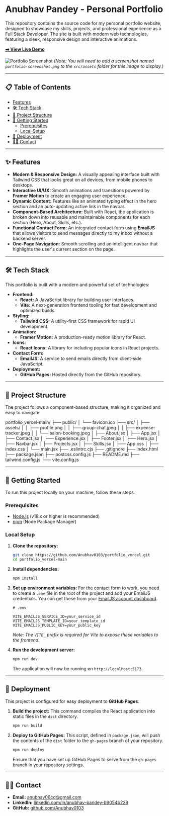 # Anubhav Pandey - Personal Portfolio

This repository contains the source code for my personal portfolio website, designed to showcase my skills, projects, and professional experience as a Full Stack Developer. The site is built with modern web technologies, featuring a sleek, responsive design and interactive animations.

**[➡️ View Live Demo](https://anubhavo103.github.io/portfolio_vercel/)**

![Portfolio Screenshot](./src/assets/portfolio-screenshot.png) 
*(Note: You will need to add a screenshot named `portfolio-screenshot.png` to the `src/assets` folder for this image to display.)*

---

## 📋 Table of Contents

- [Features](#-features)
- [🛠️ Tech Stack](#️-tech-stack)
- [📁 Project Structure](#-project-structure)
- [🚀 Getting Started](#-getting-started)
  - [Prerequisites](#prerequisites)
  - [Local Setup](#local-setup)
- [🚢 Deployment](#-deployment)
- [🧑‍💻 Contact](#-contact)

---

## ✨ Features

- **Modern & Responsive Design:** A visually appealing interface built with Tailwind CSS that looks great on all devices, from mobile phones to desktops.
- **Interactive UI/UX:** Smooth animations and transitions powered by **Framer Motion** to create an engaging user experience.
- **Dynamic Content:** Features like an animated typing effect in the hero section and an auto-updating active link in the navbar.
- **Component-Based Architecture:** Built with React, the application is broken down into reusable and maintainable components for each section (Hero, About, Skills, etc.).
- **Functional Contact Form:** An integrated contact form using **EmailJS** that allows visitors to send messages directly to my inbox without a backend server.
- **One-Page Navigation:** Smooth scrolling and an intelligent navbar that highlights the user's current section on the page.

---

## 🛠️ Tech Stack

This portfolio is built with a modern and powerful set of technologies:

- **Frontend:**
  - **React:** A JavaScript library for building user interfaces.
  - **Vite:** A next-generation frontend tooling for fast development and optimized builds.
- **Styling:**
  - **Tailwind CSS:** A utility-first CSS framework for rapid UI development.
- **Animation:**
  - **Framer Motion:** A production-ready motion library for React.
- **Icons:**
  - **React Icons:** A library for including popular icons in React projects.
- **Contact Form:**
  - **EmailJS:** A service to send emails directly from client-side JavaScript.
- **Deployment:**
  - **GitHub Pages:** Hosted directly from the GitHub repository.

---

## 📁 Project Structure

The project follows a component-based structure, making it organized and easy to navigate.

portfolio_vercel-main/
├── public/
│ └── favicon.ico
├── src/
│ ├── assets/
│ │ ├── profile.png
│ │ ├── group-chat.jpeg
│ │ ├── expense-tracker.jpeg
│ │ └── salon-booking.jpeg
│ ├── About.jsx
│ ├── App.jsx
│ ├── Contact.jsx
│ ├── Experience.jsx
│ ├── Footer.jsx
│ ├── Hero.jsx
│ ├── Navbar.jsx
│ ├── Projects.jsx
│ ├── Skills.jsx
│ ├── App.css
│ ├── index.css
│ └── main.jsx
├── .eslintrc.cjs
├── .gitignore
├── index.html
├── package.json
├── postcss.config.js
├── README.md
├── tailwind.config.js
└── vite.config.js

---

## 🚀 Getting Started

To run this project locally on your machine, follow these steps.

### Prerequisites

- [Node.js](https://nodejs.org/en/) (v18.x or higher is recommended)
- [npm](https://www.npmjs.com/) (Node Package Manager)

### Local Setup

1.  **Clone the repository:**
    ```sh
    git clone https://github.com/Anubhav0103/portfolio_vercel.git
    cd portfolio_vercel-main
    ```

2.  **Install dependencies:**
    ```sh
    npm install
    ```

3.  **Set up environment variables:**
    For the contact form to work, you need to create a `.env` file in the root of the project and add your EmailJS credentials. You can get these from your [EmailJS account dashboard](https://dashboard.emailjs.com/).

    ```env
    # .env

    VITE_EMAILJS_SERVICE_ID=your_service_id
    VITE_EMAILJS_TEMPLATE_ID=your_template_id
    VITE_EMAILJS_PUBLIC_KEY=your_public_key
    ```
    *Note: The `VITE_` prefix is required for Vite to expose these variables to the frontend.*

4.  **Run the development server:**
    ```sh
    npm run dev
    ```

    The application will now be running on `http://localhost:5173`.

---

## 🚢 Deployment

This project is configured for easy deployment to **GitHub Pages**.

1.  **Build the project:**
    This command compiles the React application into static files in the `dist` directory.
    ```sh
    npm run build
    ```

2.  **Deploy to GitHub Pages:**
    This script, defined in `package.json`, will push the contents of the `dist` folder to the `gh-pages` branch of your repository.
    ```sh
    npm run deploy
    ```
    Ensure that you have set up GitHub Pages to serve from the `gh-pages` branch in your repository settings.

---

## 🧑‍💻 Contact

- **Email:** [anubhav06cd@gmail.com](mailto:anubhav06cd@gmail.com)
- **LinkedIn:** [linkedin.com/in/anubhav-pandey-b9054b229](https://linkedin.com/in/anubhav-pandey-b9054b229)
- **GitHub:** [github.com/Anubhav0103](https://github.com/Anubhav0103)
